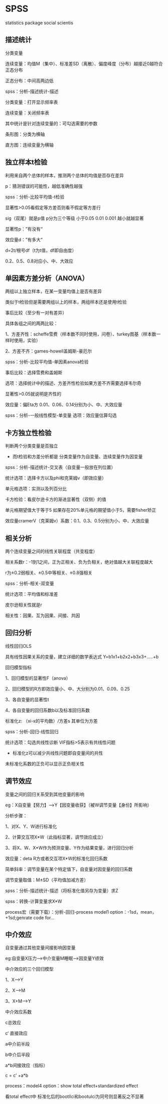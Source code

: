 # SPSS

statistics package social scientis

## 描述统计

分类变量

连续变量：均值M（集中）、标准差SD（离散）、偏度峰度（分布）越接近0越符合正态分布

正态分布：中间高两边低

spss：分析-描述统计-描述

分类变量：打开显示频率表

连续变量：关闭频率表

其中统计是针对连续变量的：可勾选需要的参数

条形图：分类为横轴

直方图：连续变量为横轴

## 独立样本t检验

利用来自两个总体的样本，推测两个总体的均值是否存在差异

p：猜测错误的可能性，越低准确性越强

spss：分析-比较平均值-t检验

显著性>0.05看假定等方差否则看不假定等方差行

sig（双尾）就是p值 p分为三个等级 小于0.05 0.01 0.001 越小就越显著

显著性p：”有没有“

效应量d：”有多大“

d=2t/根号df（t为t值，df即自由度）

0.2、0.5、0.8对应小、中、大效应

## 单因素方差分析（ANOVA）

两组以上独立样本，在某一变量均值上是否有差异

类似于t检验但是需要两组以上的样本，两组样本还是使用t检验

事后比较（至少有一对有差异）

具体各组之间的两两比较：

1、方差齐性：scheffe雪费（样本数不同时使用，问卷）、turkey图基（样本数一样时使用，实验）

2、方差不齐：games-howell盖姆斯-豪厄尔

spss：分析-比较平均值-单因素anova检验

事后比较：选择雪费和盖姆斯

选项：选择统计中的描述、方差齐性检验如果方差不齐需要选择韦尔奇

显著性>0.05就说明是齐性的

效应量：偏Eta方 0.01、0.06、0.14分别为小、中、大效应量

spss：分析-一般线性模型-单变量 选项：效应量估算勾选

## 卡方独立性检验

判断两个分类变量是否独立

* 而t检验和方差分析都是 分类变量作为自变量、连续变量作为因变量

spss：分析-描述统计-交叉表（自变量一般放在列位置）

统计选项：选择卡方以及phi和克莱姆v（即效应量）

单元格选项：实测以及列百分比

卡方检验：看皮尔逊卡方的渐进显著性（双侧）的值

单元格期望值大于等于5 如果存在20%单元格的期望值小于5，需要fisher矫正

效应量cramerV（克莱姆v）系数：0.1、0.3、0.5分别为小、中、大效应量

## 相关分析

两个连续变量之间的线性关联程度（共变程度）

相关系数r：-1到1之间，正为正相关、负为负相关，绝对值越大关联程度越大

r为±0.2弱相关、±0.5中等相关、±0.8强相关

spss：分析-相关-双变量

统计选项：平均值和标准差

皮尔逊相关性就是r

相关性：因果、互为因果、间接、共因

## 回归分析

线性回归OLS

具有线性因果关系的变量，建立详细的数学表达式 Y=b1x1+b2x2+b3x3+.....+b

回归模型指标

1、回归模型的显著性F（anova）

2、回归模型的R方即效应量小、中、大分别为0.01、0.09、0.25

3、各自变量的显著性t

4、各自变量的回归系数b以及标准回归系数

标准化z: （xi-x的平均数）/方差s 其单位为方差 

spss：分析-回归-线性回归

统计选项：勾选共线性诊断 VIF指标>5表示有共线性问题

* 标准化z可以减少共线性问题即自变量间的共性

未标准化系数的正负可以显示正负相关性

## 调节效应

变量之间的回归关系受到其他变量的影响

eg：X自变量【努力】-->Y【因变量收获】（被W调节变量【身份】所影响）

分析步骤：

1、对X、Y、W进行标准化

2、计算交互项X*W（此指标显著，调节效应成立）

3、将X、W、X*W作为预测变量、Y作为结果变量，进行回归分析

效应量：deta R方或者交互项X*W的标准化回归系数

简单斜率：调节变量在某个特定值下，自变量对因变量的回归系数

调节变量取值：M±SD（平均值加减方差）

spss：分析-描述统计-描述（将标准化值另存为变量）求Z

spss：转换-计算变量求X*W

process宏（需要下载）：分析-回归-process model1  option：-1sd，mean，+1sd;genrate code for...

## 中介效应

自变量通过其他变量间接影响因变量

eg:自变量X压力-->中介变量M睡眠-->因变量Y绩效

中介效应的三个回归模型

1、X-->Y

2、X-->M

3、X+M-->Y

中介效应系数

c总效应

c‘ 直接效应

a中介前半段

b中介后半段

a*b间接效应（指标）

c = c’ +a*b

process：model4 option：show total effect+standardized effect

看total effect中 标准化后的bootllci和bootulci为同号则显著反之不显著
